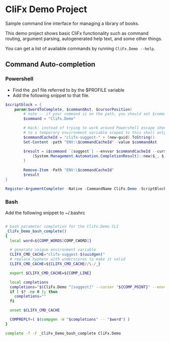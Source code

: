 ﻿# CliFx Demo Project

Sample command line interface for managing a library of books.

This demo project shows basic CliFx functionality such as command routing, argument parsing, autogenerated help text, and some other things.

You can get a list of available commands by running `CliFx.Demo --help`.

## Command Auto-completion

### Powershell

* Find the .ps1 file referred to by the $PROFILE variable
* Add the following snippet to that file.

```powershell
$scriptblock = {
    param($wordToComplete, $commandAst, $cursorPosition)
        # note -- if your command is on the path, you should set $command to "CliFx.Demo".
        $command = "CliFx.Demo"

        # Hack: instead of trying to work around Powershell escape shennidgans, set the $commandAst 
        # to a temporary environment variable scoped to this shell only.
        $commandCacheId = "clifx-suggest-" + (new-guid).ToString()
        Set-Content -path "ENV:\$commandCacheId" -value $commandAst

        $result = &$command `[suggest`] --envvar $commandCacheId --cursor $cursorPosition | ForEach-Object {
            [System.Management.Automation.CompletionResult]::new($_, $_, 'ParameterValue', $_)
        }
        
        Remove-Item -Path "ENV:\$commandCacheId"
        $result
}

Register-ArgumentCompleter -Native -CommandName CliFx.Demo -ScriptBlock $scriptblock
```

### Bash 

Add the following snippet to ~/.bashrc

``` bash

# bash parameter completion for the CliFx.Demo CLI
_CliFx_Demo_bash_complete()
{
  local word=${COMP_WORDS[COMP_CWORD]}

  # generate unique environment variable
  CLIFX_CMD_CACHE="clifx-suggest-$(uuidgen)"
  # replace hyphens with underscores to make it valid
  CLIFX_CMD_CACHE=${CLIFX_CMD_CACHE//\-/_}

  export $CLIFX_CMD_CACHE=${COMP_LINE}

  local completions
  completions="$(CliFx.Demo "[suggest]" --cursor "${COMP_POINT}" --envvar $CLIFX_CMD_CACHE 2>/dev/null)"
  if [ $? -ne 0 ]; then
    completions=""
  fi

  unset $CLIFX_CMD_CACHE

  COMPREPLY=( $(compgen -W "$completions" -- "$word") )
}

complete -f -F _CliFx_Demo_bash_complete CliFx.Demo

```



